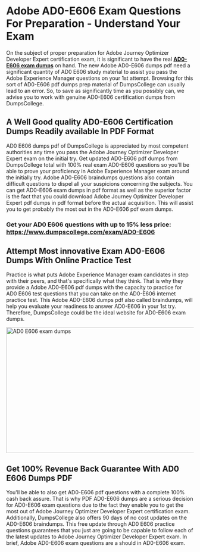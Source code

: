<h1><strong>Adobe AD0-E606 Exam Questions For Preparation - Understand Your Exam</strong></h1>
<p>On the subject of proper preparation for Adobe Journey Optimizer Developer Expert certification exam, it is significant to have the real <strong><a href="https://www.dumpscollege.com/exam/AD0-E606">AD0-E606 exam dumps</a></strong> on hand. The new Adobe AD0-E606 dumps pdf need a significant quantity of AD0 E606 study material to assist you pass the Adobe Experience Manager questions on your 1st attempt. Browsing for this sort of AD0-E606 pdf dumps prep material of DumpsCollege can usually lead to an error. So, to save as significantly time as you possibly can, we advise you to work with genuine AD0-E606 certification dumps from DumpsCollege.</p>
<h2><strong>A Well Good quality AD0-E606 Certification Dumps Readily available In PDF Format</strong></h2>
<p>AD0 E606 dumps pdf of DumpsCollege is appreciated by most competent authorities any time you pass the Adobe Journey Optimizer Developer Expert exam on the initial try. Get updated AD0-E606 pdf dumps from DumpsCollege total with 100% real exam AD0-E606 questions so you'll be able to prove your proficiency in Adobe Experience Manager exam around the initially try. Adobe AD0-E606 braindumps questions also contain difficult questions to dispel all your suspicions concerning the subjects. You can get AD0-E606 exam dumps in pdf format as well as the superior factor is the fact that you could download Adobe Journey Optimizer Developer Expert pdf dumps in pdf format before the actual acquisition. This will assist you to get probably the most out in the AD0-E606 pdf exam dumps.</p>

<h3><strong>Get your AD0 E606 questions with up to 15% less price: <a href="https://www.dumpscollege.com/exam/AD0-E606">https://www.dumpscollege.com/exam/AD0-E606</a></strong></h3>

<h2><strong>Attempt Most innovative Exam AD0-E606 Du</strong><strong>mps With Online Practice Test</strong></h2>
<p>Practice is what puts Adobe Experience Manager exam candidates in step with their peers, and that's specifically what they think. That is why they provide a Adobe AD0-E606 pdf dumps with the capacity to practice for AD0 E606 test questions that you can take on the AD0-E606 internet practice test. This Adobe AD0-E606 dumps pdf also called braindumps, will help you evaluate your readiness to answer AD0-E606 in your 1st try. Therefore, DumpsCollege could be the ideal website for AD0-E606 exam dumps.</p>

<p><a href="https://www.dumpscollege.com/exam/AD0-E606"><img src="https://i.ibb.co/Z6g3Ctr/Dumps-College.png" alt="AD0 E606 exam dumps" width="600" height="338" /></a></p>
<h2><strong>Get 100% Revenue Back Guarantee With AD0 E606 Dumps PDF</strong></h2>
<p>You'll be able to also get AD0-E606 pdf questions with a complete 100% cash back assure. That is why PDF AD0-E606 dumps are a serious decision for AD0-E606 exam questions due to the fact they enable you to get the most out of Adobe Journey Optimizer Developer Expert certification exam. Additionally, DumpsCollege also offers 90 days of no cost updates on the AD0-E606 braindumps. This free update through AD0 E606 practice questions guarantees that you just are going to be capable to follow each of the latest updates to Adobe Journey Optimizer Developer Expert exam. In brief, Adobe AD0-E606 exam questions are a should in AD0-E606 exam.</p>
